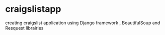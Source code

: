 # craigslistapp
creating craigslist application using Django framework , BeautifulSoup and Resquest librairies 
